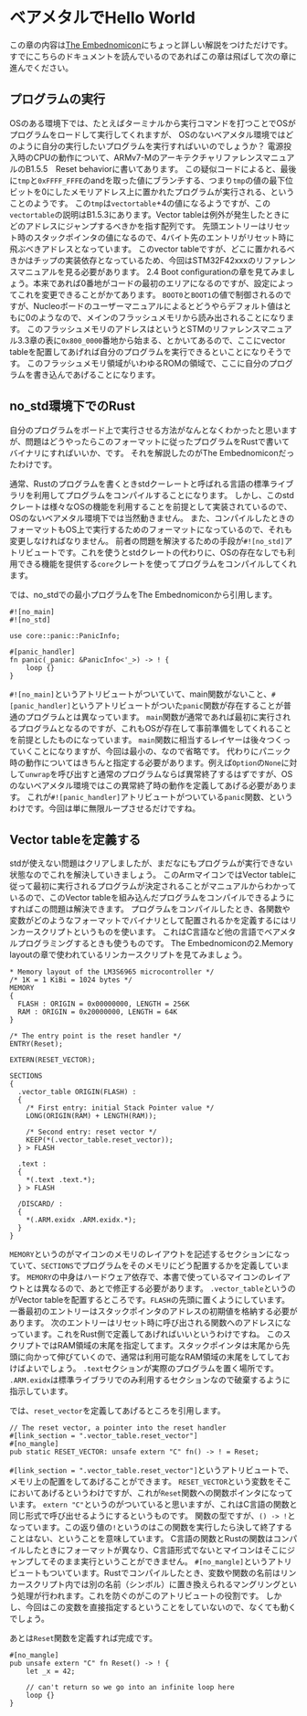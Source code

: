 # ベアメタルでHello World
この章の内容は[The Embednomicon](https://docs.rust-embedded.org/embedonomicon/preface.html)にちょっと詳しい解説をつけただけです。すでにこちらのドキュメントを読んでいるのであればこの章は飛ばして次の章に進んでください。

## プログラムの実行
OSのある環境下では、たとえばターミナルから実行コマンドを打つことでOSがプログラムをロードして実行してくれますが、
OSのないベアメタル環境ではどのように自分の実行したいプログラムを実行すればいいのでしょうか？
電源投入時のCPUの動作について、ARMv7-MのアーキテクチャリファレンスマニュアルのB1.5.5　Reset behaviorに書いてあります。
この疑似コードによると、最後に`tmp`と`0xFFFF_FFFE`のandを取った値にブランチする、つまり`tmp`の値の最下位ビットを0にしたメモリアドレス上に置かれたプログラムが実行される、ということのようです。
この`tmp`は`vectortable`+4の値になるようですが、この`vectortable`の説明はB1.5.3にあります。Vector tableは例外が発生したときにどのアドレスにジャンプするべきかを指す配列です。
先頭エントリーはリセット時のスタックポインタの値になるので、4バイト先のエントリがリセット時に飛ぶべきアドレスとなっています。
このvector tableですが、どこに置かれるべきかはチップの実装依存となっているため、今回はSTM32F42xxxのリファレンスマニュアルを見る必要があります。
2.4 Boot configurationの章を見てみましょう。本来であれば0番地がコードの最初のエリアになるのですが、設定によってこれを変更できることがかてあります。
`BOOT0`と`BOOT1`の値で制御されるのですが、Nucleoボードのユーザーマニュアルによるとどうやらデフォルト値はともに0のようなので、メインのフラッシュメモリから読み出されることになります。
このフラッシュメモリのアドレスはというとSTMのリファレンスマニュアル3.3章の表に`0x800_0000`番地から始まる、とかいてあるので、ここにvector tableを配置してあげれば自分のプログラムを実行できるといことになりそうです。
このフラッシュメモリ領域がいわゆるROMの領域で、ここに自分のプログラムを書き込んであげることになります。

## no_std環境下でのRust
自分のプログラムをボード上で実行させる方法がなんとなくわかったと思いますが、問題はどうやったらこのフォーマットに従ったプログラムをRustで書いてバイナリにすればいいか、です。
それを解説したのがThe Embednomiconだったわけです。

通常、Rustのプログラムを書くときstdクーレートと呼ばれる言語の標準ライブラリを利用してプログラムをコンパイルすることになります。
しかし、このstdクレートは様々なOSの機能を利用することを前提として実装されているので、OSのないベアメタル環境下では当然動きません。
また、コンパイルしたときのフォーマットもOS上で実行するためのフォーマットになっているので、それも変更しなければなりません。
前者の問題を解決するための手段が`#![no_std]`アトリビュートです。これを使うとstdクレートの代わりに、OSの存在なしでも利用できる機能を提供する`core`クレートを使ってプログラムをコンパイルしてくれます。

では、no_stdでの最小プログラムをThe Embednomiconから引用します。
```
#![no_main]
#![no_std]

use core::panic::PanicInfo;

#[panic_handler]
fn panic(_panic: &PanicInfo<'_>) -> ! {
    loop {}
}
```

`#![no_main]`というアトリビュートがついていて、main関数がないこと、`#[panic_handler]`というアトリビュートがついた`panic`関数が存在することが普通のプログラムとは異なっています。
`main`関数が通常であれば最初に実行されるプログラムとなるのですが、これもOSが存在して事前準備をしてくれることを前提としたものになっています。
`main`関数に相当するレイヤーは後々つくっていくことになりますが、今回は最小の、なので省略です。
代わりにパニック時の動作についてはきちんと指定する必要があります。例えば`Option`の`None`に対して`unwrap`を呼び出すと通常のプログラムならば異常終了するはずですが、OSのないベアメタル環境ではこの異常終了時の動作を定義してあげる必要があります。
これが`#![panic_handler]`アトリビュートがついている`panic`関数、というわけです。今回は単に無限ループさせるだけですね。

## Vector tableを定義する
stdが使えない問題はクリアしましたが、まだなにもプログラムが実行できない状態なのでこれを解決していきましょう。
このArmマイコンではVector tableに従って最初に実行されるプログラムが決定されることがマニュアルからわかっているので、このVector tableを組み込んだプログラムをコンパイルできるようにすればこの問題は解決できます。
プログラムをコンパイルしたとき、各関数や変数がどのようなフォーマットでバイナリとして配置されるかを定義するにはリンカースクリプトというものを使います。
これはC言語など他の言語でベアメタルプログラミングするときも使うものです。
The Embednomiconの2.Memory layoutの章で使われているリンカースクリプトを見てみましょう。
```
* Memory layout of the LM3S6965 microcontroller */
/* 1K = 1 KiBi = 1024 bytes */
MEMORY
{
  FLASH : ORIGIN = 0x00000000, LENGTH = 256K
  RAM : ORIGIN = 0x20000000, LENGTH = 64K
}

/* The entry point is the reset handler */
ENTRY(Reset);

EXTERN(RESET_VECTOR);

SECTIONS
{
  .vector_table ORIGIN(FLASH) :
  {
    /* First entry: initial Stack Pointer value */
    LONG(ORIGIN(RAM) + LENGTH(RAM));

    /* Second entry: reset vector */
    KEEP(*(.vector_table.reset_vector));
  } > FLASH

  .text :
  {
    *(.text .text.*);
  } > FLASH

  /DISCARD/ :
  {
    *(.ARM.exidx .ARM.exidx.*);
  }
}
```
`MEMORY`というのがマイコンのメモリのレイアウトを記述するセクションになっていて、`SECTIONS`でプログラムをそのメモリにどう配置するかを定義しています。
`MEMORY`の中身はハードウェア依存で、本書で使っているマイコンのレイアウトとは異なるので、あとで修正する必要があります。
`.vector_table`というのがVector tableを配置するところです。`FLASH`の先頭に置くようにしています。
一番最初のエントリーはスタックポインタのアドレスの初期値を格納する必要があります。
次のエントリーはリセット時に呼び出される関数へのアドレスになっています。これをRust側で定義してあげればいいというわけですね。
このスクリプトではRAM領域の末尾を指定してます。スタックポインタは末尾から先頭に向かって伸びていくので、通常は利用可能なRAM領域の末尾をしてしておけばよいでしょう。
`.text`セクションが実際のプログラムを置く場所です。
`.ARM.exidx`は標準ライブラリでのみ利用するセクションなので破棄するように指示しています。

では、`reset_vector`を定義してあげるところを引用します。
```
// The reset vector, a pointer into the reset handler
#[link_section = ".vector_table.reset_vector"]
#[no_mangle]
pub static RESET_VECTOR: unsafe extern "C" fn() -> ! = Reset;
```
`#[link_section = ".vector_table.reset_vector"]`というアトリビュートで、メモリ上の配置をしてあげることができます。
`RESET_VECTOR`という変数をそこにおいてあげるというわけですが、これが`Reset`関数への関数ポインタになっています。
`extern "C"`というのがついていると思いますが、これはC言語の関数と同じ形式で呼び出せるようにするというものです。
関数の型ですが、`() -> !`となっています。この返り値の`!`というのはこの関数を実行したら決して終了することはない、ということを意味しています。
C言語の関数とRustの関数はコンパイルしたときにフォーマットが異なり、C言語形式でないとマイコンはそこにジャンプしてそのまま実行ということができません。
`#[no_mangle]`というアトリビュートもついています。Rustでコンパイルしたとき、変数や関数の名前はリンカースクリプト内では別の名前（シンボル）に置き換えられるマングリングという処理が行われます。これを防ぐのがこのアトリビュートの役割です。
しかし、今回はこの変数を直接指定するということをしていないので、なくても動くでしょう。

あとは`Reset`関数を定義すれば完成です。
```
#[no_mangle]
pub unsafe extern "C" fn Reset() -> ! {
    let _x = 42;

    // can't return so we go into an infinite loop here
    loop {}
}
```
